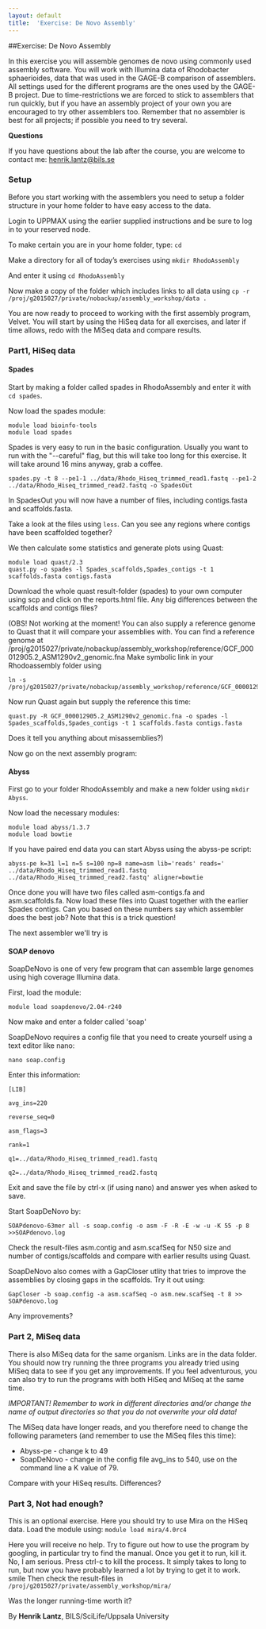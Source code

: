 ```yaml
---
layout: default
title:  'Exercise: De Novo Assembly'
---
```


##Exercise: De Novo Assembly

 In this exercise you will assemble genomes de novo using commonly used assembly software. You will work with Illumina data of Rhodobacter sphaerioides, data that was used in the GAGE-B comparison of assemblers. All settings used for the different programs are the ones used by the GAGE-B project. Due to time-restrictions we are forced to stick to assemblers that run quickly, but if you have an assembly project of your own you are encouraged to try other assemblers too. Remember that no assembler is best for all projects; if possible you need to try several.

**Questions**

If you have questions about the lab after the course, you are welcome to contact me: henrik.lantz@bils.se

### Setup

Before you start working with the assemblers you need to setup a folder structure in your home folder to have easy access to the data.

Login to UPPMAX using the earlier supplied instructions and be sure to log in to your reserved node.

To make certain you are in your home folder, type: `cd`

Make a directory for all of today’s exercises using `mkdir RhodoAssembly`

And enter it using `cd RhodoAssembly`

Now make a copy of the folder which includes links to all data using `cp -r /proj/g2015027/private/nobackup/assembly_workshop/data .`

You are now ready to proceed to working with the first assembly program, Velvet. You will start by using the HiSeq data for all exercises, and later if time allows, redo with the MiSeq data and compare results. 

### Part1, HiSeq data

#### Spades

Start by making a folder called spades in RhodoAssembly and enter it with `cd spades`.

Now load the spades module:

```
module load bioinfo-tools
module load spades
```

Spades is very easy to run in the basic configuration. Usually you want to run with the "--careful" flag, but this will take too long for this exercise. It will take around 16 mins anyway, grab a coffee.

```
spades.py -t 8 --pe1-1 ../data/Rhodo_Hiseq_trimmed_read1.fastq --pe1-2 ../data/Rhodo_Hiseq_trimmed_read2.fastq -o SpadesOut
```

In SpadesOut you will now have a number of files, including contigs.fasta and scaffolds.fasta.

Take a look at the files using `less`. Can you see any regions where contigs have been scaffolded together?

We then calculate some statistics and generate plots using Quast:

```
module load quast/2.3
quast.py -o spades -l Spades_scaffolds,Spades_contigs -t 1 scaffolds.fasta contigs.fasta
```

Download the whole quast result-folder (spades) to your own computer using scp and click on the reports.html file. Any big differences between the scaffolds and contigs files?

(OBS! Not working at the moment! You can also supply a reference genome to Quast that it will compare your assemblies with. You can find a reference genome at /proj/g2015027/private/nobackup/assembly_workshop/reference/GCF_000012905.2_ASM1290v2_genomic.fna
Make symbolic link in your Rhodoassembly folder using

```
ln -s /proj/g2015027/private/nobackup/assembly_workshop/reference/GCF_000012905.2_ASM1290v2_genomic.fna
```
Now run Quast again but supply the reference this time:

```
quast.py -R GCF_000012905.2_ASM1290v2_genomic.fna -o spades -l Spades_scaffolds,Spades_contigs -t 1 scaffolds.fasta contigs.fasta
```
Does it tell you anything about misassemblies?)

Now go on the next assembly program:

#### Abyss

First go to your folder RhodoAssembly and make a new folder using `mkdir Abyss`.

Now load the necessary modules:

```
module load abyss/1.3.7
module load bowtie
```

If you have paired end data you can start Abyss using the abyss-pe script:

```
abyss-pe k=31 l=1 n=5 s=100 np=8 name=asm lib='reads' reads=' ../data/Rhodo_Hiseq_trimmed_read1.fastq ../data/Rhodo_Hiseq_trimmed_read2.fastq' aligner=bowtie
```

Once done you will have two files called asm-contigs.fa and asm.scaffolds.fa. Now load these files into Quast together with the earlier Spades contigs. Can you based on these numbers say which assembler does the best job? Note that this is a trick question!

The next assembler we'll try is

#### SOAP denovo

SoapDeNovo is one of very few program that can assemble large genomes using high coverage Illumina data.

First, load the module:

```
module load soapdenovo/2.04-r240
```

Now make and enter a folder called 'soap'

SoapDeNovo requires a config file that you need to create yourself using a text editor like nano:

```
nano soap.config
```

Enter this information:

```
[LIB]

avg_ins=220

reverse_seq=0

asm_flags=3

rank=1

q1=../data/Rhodo_Hiseq_trimmed_read1.fastq

q2=../data/Rhodo_Hiseq_trimmed_read2.fastq
```

Exit and save the file by ctrl-x (if using nano) and answer yes when asked to save.

Start SoapDeNovo by:

```
SOAPdenovo-63mer all -s soap.config -o asm -F -R -E -w -u -K 55 -p 8 >>SOAPdenovo.log
```

Check the result-files asm.contig and asm.scafSeq for N50 size and number of contigs/scaffolds and compare with earlier results using Quast.

SoapDeNovo also comes with a GapCloser utlity that tries to improve the assemblies by closing gaps in the scaffolds. Try it out using:

```
GapCloser -b soap.config -a asm.scafSeq -o asm.new.scafSeq -t 8 >> SOAPdenovo.log
```

Any improvements? 

### Part 2, MiSeq data

There is also MiSeq data for the same organism. Links are in the data folder. You should now try running the three programs you already tried using MiSeq data to see if you get any improvements. If you feel adventurous, you can also try to run the programs with both HiSeq and MiSeq at the same time.

*IMPORTANT! Remember to work in different directories and/or change the name of output directories so that you do not overwrite your old data!*

The MiSeq data have longer reads, and you therefore need to change the following parameters (and remember to use the MiSeq files this time):

- Abyss-pe - change k to 49
- SoapDeNovo - change in the config file avg_ins to 540, use on the command line a K value of 79.

Compare with your HiSeq results. Differences? 

### Part 3, Not had enough?

This is an optional exercise. Here you should try to use Mira on the HiSeq data. Load the module using: `module load mira/4.0rc4`

Here you will receive no help. Try to figure out how to use the program by googling, in particular try to find the manual. Once you get it to run, kill it. No, I am serious. Press ctrl-c to kill the process. It simply takes to long to run, but now you have probably learned a lot by trying to get it to work. smile Then check the result-files in `/proj/g2015027/private/assembly_workshop/mira/`

Was the longer running-time worth it?

By **Henrik Lantz**, BILS/SciLife/Uppsala University 
